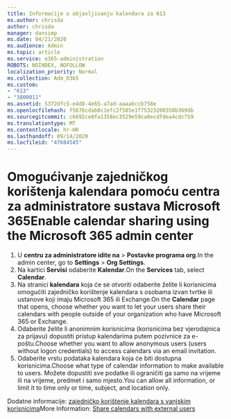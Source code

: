 ```yaml
---
title: Informacije o objavljivanju kalendara za 613
ms.author: chrisda
author: chrisda
manager: dansimp
ms.date: 04/21/2020
ms.audience: Admin
ms.topic: article
ms.service: o365-administration
ROBOTS: NOINDEX, NOFOLLOW
localization_priority: Normal
ms.collection: Adm_O365
ms.custom:
- "613"
- "3800011"
ms.assetid: 5372dfc5-e4d8-4e65-a7ad-aaaabccb758e
ms.openlocfilehash: f5676cdab8c1efc2f585e1f75323200358b369db
ms.sourcegitcommit: c6692ce0fa1358ec3529e59ca0ecdfdea4cdc759
ms.translationtype: MT
ms.contentlocale: hr-HR
ms.lasthandoff: 09/14/2020
ms.locfileid: "47684545"
---
```

# <a name="enable-calendar-sharing-using-the-microsoft-365-admin-center"></a><span data-ttu-id="93330-102">Omogućivanje zajedničkog korištenja kalendara pomoću centra za administratore sustava Microsoft 365</span><span class="sxs-lookup"><span data-stu-id="93330-102">Enable calendar sharing using the Microsoft 365 admin center</span></span>

1. <span data-ttu-id="93330-103">U **centru za administratore idite na**   >   **Postavke programa org**.</span><span class="sxs-lookup"><span data-stu-id="93330-103">In the admin center, go to  **Settings**  >  **Org Settings**.</span></span>
2. <span data-ttu-id="93330-104">Na kartici  **Servisi**  odaberite  **Kalendar**.</span><span class="sxs-lookup"><span data-stu-id="93330-104">On the  **Services**  tab, select  **Calendar**.</span></span>
3. <span data-ttu-id="93330-105">Na stranici  **kalendara**  koja će se otvoriti odaberite želite li korisnicima omogućiti zajedničko korištenje kalendara s osobama izvan tvrtke ili ustanove koji imaju Microsoft 365 ili Exchange.</span><span class="sxs-lookup"><span data-stu-id="93330-105">On the  **Calendar**  page that opens, choose whether you want to let your users share their calendars with people outside of your organization who have Microsoft 365 or Exchange.</span></span>
4. <span data-ttu-id="93330-106">Odaberite želite li anonimnim korisnicima (korisnicima bez vjerodajnica za prijavu) dopustiti pristup kalendarima putem pozivnice za e-poštu.</span><span class="sxs-lookup"><span data-stu-id="93330-106">Choose whether you want to allow anonymous users (users without logon credentials) to access calendars via an email invitation.</span></span>
5. <span data-ttu-id="93330-107">Odaberite vrstu podataka kalendara koja će biti dostupna korisnicima.</span><span class="sxs-lookup"><span data-stu-id="93330-107">Choose what type of calendar information to make available to users.</span></span> <span data-ttu-id="93330-108">Možete dopustiti sve podatke ili ograničiti ga samo na vrijeme ili na vrijeme, predmet i samo mjesto.</span><span class="sxs-lookup"><span data-stu-id="93330-108">You can allow all information, or limit it to time only or time, subject, and location only.</span></span>

<span data-ttu-id="93330-109">Dodatne informacije: [zajedničko korištenje kalendara s vanjskim korisnicima](https://docs.microsoft.com/microsoft-365/admin/manage/share-calendars-with-external-users)</span><span class="sxs-lookup"><span data-stu-id="93330-109">More Information: [Share calendars with external users](https://docs.microsoft.com/microsoft-365/admin/manage/share-calendars-with-external-users)</span></span>
